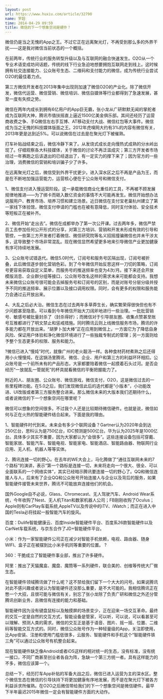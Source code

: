 ```yaml
---
layout: post
url: https://www.huxiu.com/article/32790
name: 罗超
time: 2014-04-29 09:59
title: 微信的下一个想象空间是硬件？
---
```

微信仍是当之无愧的App之王。不过它正在远离聚光灯，不再受到那么多的外界干扰——这是我对微信当前状态的一个概括。

在前两年，传统行业的服务转型升级以及与互联网的融合快速发生。O2O从一个专业术语变成坊间话题，传统的线下行业急迫地想要拥抱互联网走到线上。这时候拥有社交连接能力、公众账号生态、二维码和支付能力的微信，成为传统行业尝试O2O的最佳着力点。

第三方微信开发者在2013年集中出现则加速了微信O2O的产业化。除了微信开发，微信代运营、微信营销、微信培训、微信自媒体等行业都得到了急速发展，甚至一度有失控之势。

微信在两年内成长到拥有6亿用户的App巨无霸，张小龙从广研默默无闻的掌舵者成为互联网大神，腾讯市值扶摇直上逼近1500亿美金俱乐部。其间还经历了运营商收费之争、手Q微信左右手互博、AT移动支付大战、微信红包等大事件。微信成为当之无愧的科技媒体版面之王。2012年虎嗅网大约有3%的内容有微信有关，2013年更是达到近5%。可以说微信在过去是在聚光灯下被催熟。

打车补贴战结束之后，微信冷静下来了。从发烧式成长走向慢热式成熟的分水岭出现了。仔细观察各大科技媒体，关于微信的讨论不再泛滥成灾；第三方开发者市场经过一年赛跑之后该退出的已经退出了，有一定实力的撑下来了；因为官方的一些治理，消费微信的营销和培训骗子少了许多。

在远离聚光灯之后，微信受到外界干扰更少。进入深水区之后不再是产品为王，而是在不断地加强运营能力，运营核心便在于公众账号和微信支付。

1、微信支付进入慢运营阶段。这一承载微信商业化重任的工具，不再被不顾发展规律地推进——为了绑卡而砸入数亿资金的事情不大可能再发生。微信开始想办法说服用户、教育市场、培养习惯和建立场景。近日微信在支付宝老巢杭州建立了第一家线下体验馆，微信支付申请的门槛也在被有意降低，同时支付体验、安全技术等短板正在被补齐。

2、微信开始“走出去”。微信在成都举办了第一次公开课。过去两年多，微信严禁员工去参加任何公开形式的分享，对第三方培训、营销和开发未形成有效的引导和管控，一些第三方开发者打着微信、微信研究院等名义招摇撞骗微信也并未干涉太多，这导致整个市场非常混乱。现在微信显然希望更多地来引导微信产业更加健康有序可持续地发展。

3、公众账号试错迭代。微信5.0时代，订阅号和服务号区隔出现，订阅号被折叠，此后微信逐步弱化营销色彩。到了今年微信开始反思这样一刀切的策略，订阅号更容易获取自定义菜单，而服务号的推送频率也变为4次/月。接下来还会开放模版消息、企业群分组等接口，公众账号改名这样的需求未来可能都会支持。我想未来微信公众账号很可能会去掉服务号和订阅号的区别，而是对账号分层分级并授予不同的推送频率、展示位置以及接口调用权限。同时，会有更多的权限和服务能力会通过云开放出来。

4、大乱之后必大治。微信生态在过去两年多草莽生长，确实繁荣得很快但也有不少问题甚至隐患。可以看到今年微信开始大刀阔斧地进行一些治理。一批批营销号、敏感号被批量封杀了（封杀得好）；而微信对于引导朋友圈、收集点赞甚至账号互推都进行了明文禁止和惩戒措施。同时腾讯云则上线微信服务市场，腾讯的许多能力都在开放出来。“胡萝卜加大棒”正在应用到微信上，一方面它为了降低自身风险、保证用户体验和净化微信环境进行了一些独裁专制式的管理；另一方面则给予整个生态更多的权限、服务和能力。

?微信已进入“慢炖”时代，就像广州的老火靓汤一样。各种食材药材煮熟之后还得用小火慢慢炖，在这锅汤里腾讯、微信、企业、用户和第三方的利益环环相扣。公众账号是一个前所未有的产品形态，大家都要陪着微信一起摸着石头过河。是否会经历“一放就乱一管就死”的杯具就看微信的平衡把握能力了。

附近的人、朋友圈、公众账号、微信游戏，微信支付，O2O，这是微信过去的一些里程碑功能。在5.0之后，我们发现微信此后的迭代都是“小版本”，小功能改进、UI改版或者第三方服务整合进来。那么微信未来的大版本我们还期待什么，或者说微信的下一个想象空间在哪里呢？

微信可以想象的空间很多。不过我个人还是比较期待微信硬件。也就是说，微信如何与正在火热的智能硬件结合起来。下面是我的理由。

1、智能硬件时代到来。未来会有多少个联网设备？Gartner认为2020年会到达250亿台，思科认为是750亿台，IDC预测是500亿台。华为认为2025年是1000亿台。具体多少其实不重要，因为大家都认为“会很多”。这些连接设备包括可穿戴、智能家居、智能汽车、智能电视、智能家电、智能酒店、智能路由器、物联网行业应用、无人机、机器人等等实体。

2、腾讯连接一切的野心。在去年的WE大会上，马化腾做了“通往互联网未来的7个路标”的演讲，表示“第一个路标是连接一切，未来将走向一个很大、很全、可以全面联系的一个网络实体”，其实已经暗示腾讯要连接一切的野心了。QQ和微信连接人与人，后来有了企业QQ和公众账号开始连接人与企业以及背后的服务，如果智能硬件接管未来世界，腾讯不可能放弃连接他们的机会。

国外Google自不必说，Glass、Chromecast、无人驾驶汽车、Android Wear系统，今年收购了Nest、无人机Titan和数家机器人公司；FB刚刚收购了Oculus；Apple则有CarPlay车载系统,AppleTV以及传说中的iTV、iWatch；而正在进入中国的Tesla必将挂起一股智能汽车的旋风。

百度：Dulife智能健康云、百度Inside智能硬件平台、百度系26款智能硬件以及CarNet车载系统，与京东合作了JD+智能硬件平台。

小米：作为一家智能硬件公司正在减少对智能手机依赖，电视、路由器、随身WIFI、盒子正在被摆到比小米手机同等重要的位置。 ?

360：干脆成立了智能硬件事业部，推出了许多硬件。

阿里：推出了天猫魔盒、魔盘、魔筒等一系列硬件，联合美的、创维等传统大厂做生态。

在智能硬件领域腾讯做了什么呢？这不禁给我们留下一个大大的问号。如果说腾讯对此不感兴趣或者说认为智能硬件还没那么重要，是不大可能的。我相信腾讯正在憋一个大招，且很可能与微信有关，别忘了张小龙除了负责广研和微信之外还分管腾讯创新业务，且微信有连接的能力和基础。

智能硬件因为没有键盘鼠标以及触摸屏的场景变少，正在迎来一场交互革命。最终的交互一定是自然的交互方式，智能设备是管家，可以听，可以说，可以看甚至可以理解、预测人类的需求。微信的交互正是基于语音、图片、摇一摇、位置、二维码等智能交互方式的。同时，微信公众账号作为一种轻量级的App，关注即使用，比App安装、注册和使用门槛低很多，云服务、智能硬件和手机这个“智能硬件铁三角”可以通过公众账号有机整合起来。

现在智能硬件缺乏像Android或者iOS这样的相对统一的生态，没有标准，没有统一接口，不同厂商甚至创业者各自为阵，急缺一个第三方统一者。具有这样能力的不多，微信应该算一个。

总结一下，经历打车App补贴的军备大战之后，微信已进入运营为主的深水区。整个微信生态在微信的引导扶持下将更加健康有序地发展，而不是在聚光灯下被各方利益诉求所催熟。在O2O之后微信带给我们的下一个想象空间是微信硬件。最早下半年最迟2015年微信一定会有智能硬件方面的大动作。

